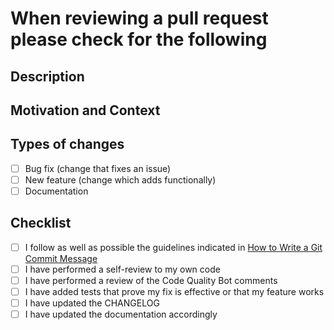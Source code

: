 # When reviewing a pull request please check for the following

## Description

## Motivation and Context

## Types of changes
- [ ] Bug fix (change that fixes an issue)
- [ ] New feature (change which adds functionally)
- [ ] Documentation

## Checklist

- [ ] I follow as well as possible the guidelines indicated in [How to Write a Git Commit Message](https://www.freecodecamp.org/news/how-to-write-better-git-commit-messages/)
- [ ] I have performed a self-review to my own code
- [ ] I have performed a review of the Code Quality Bot comments
- [ ] I have added tests that prove my fix is effective or that my feature works
- [ ] I have updated the CHANGELOG
- [ ] I have updated the documentation accordingly
